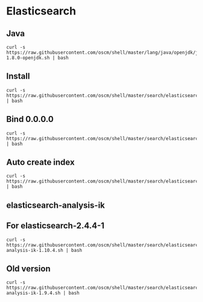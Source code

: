 Elasticsearch
=====

Java
-----
	curl -s https://raw.githubusercontent.com/oscm/shell/master/lang/java/openjdk/java-1.8.0-openjdk.sh | bash

Install
-----
	curl -s https://raw.githubusercontent.com/oscm/shell/master/search/elasticsearch/install.yum.sh | bash

Bind 0.0.0.0
-----
	curl -s https://raw.githubusercontent.com/oscm/shell/master/search/elasticsearch/network.bind_host.sh | bash
	
	
Auto create index
-----
	curl -s https://raw.githubusercontent.com/oscm/shell/master/search/elasticsearch/action.auto_create_index.sh | bash

elasticsearch-analysis-ik
----

## For elasticsearch-2.4.4-1
	
	curl -s https://raw.githubusercontent.com/oscm/shell/master/search/elasticsearch/elasticsearch-analysis-ik-1.10.4.sh | bash

## Old version
	
	curl -s https://raw.githubusercontent.com/oscm/shell/master/search/elasticsearch/elasticsearch-analysis-ik-1.9.4.sh | bash

